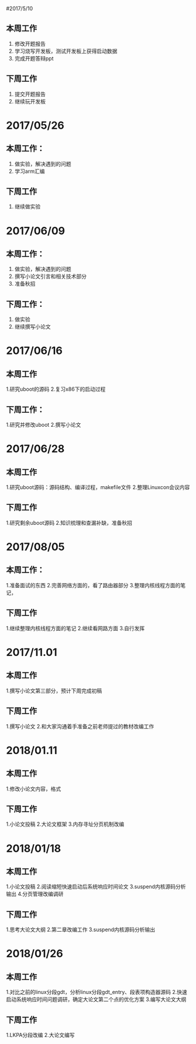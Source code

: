 #2017/5/10
## 本周工作
1. 修改开题报告
2. 学习烧写开发板，测试开发板上获得启动数据
3. 完成开题答辩ppt
## 下周工作
1. 提交开题报告
2. 继续玩开发板

# 2017/05/26
## 本周工作：
1. 做实验，解决遇到的问题
2. 学习arm汇编
## 下周工作
1. 继续做实验

# 2017/06/09
## 本周工作：
1. 做实验，解决遇到的问题
2. 撰写小论文引言和相关技术部分
3. 准备秋招
## 下周工作：
1. 做实验
2. 继续撰写小论文


# 2017/06/16

## 本周工作

1.研究uboot的源码
2.复习x86下的启动过程

## 下周工作：

1.研究并修改uboot
2.撰写小论文

# 2017/06/28
## 本周工作

1.研究uboot源码：源码结构、编译过程，makefile文件
2.整理Linuxcon会议内容

## 下周工作
1.研究剩余uboot源码
2.知识梳理和查漏补缺，准备秋招

# 2017/08/05
## 本周工作：
1.准备面试的东西
2.完善网络方面的，看了路由器部分
3.整理内核线程方面的笔记，
## 下周工作
1.继续整理内核线程方面的笔记
2.继续看网路方面
3.自行发挥

# 2017/11.01
## 本周工作
1.撰写小论文第三部分，预计下周完成初稿
## 下周工作
1.撰写小论文
2.和大家沟通着手准备之前老师提过的教材改编工作

# 2018/01.11
## 本周工作
1.修改小论文内容，格式
## 下周工作
1.小论文投稿
2.大论文框架
3.内存寻址分页机制改编

# 2018/01/18
## 本周工作
1.小论文投稿
2.阅读缩短快速启动后系统响应时间论文
3.suspend内核源码分析输出
4.分页管理改编调研

## 下周工作
1.思考大论文大纲
2.第二章改编工作
3.suspend内核源码分析输出

# 2018/01/26
## 本周工作
1.对比之前的linux分段gdt，分析linux分段gdt_entry、段表项构造器源码
2.快速启动系统响应时间问题调研，确定大论文第二个点的优化方案
3.编写大论文大纲

## 下周工作
1.LKPA分段改编
2.大论文编写

